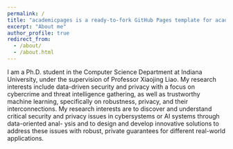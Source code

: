 ```yaml
---
permalink: /
title: "academicpages is a ready-to-fork GitHub Pages template for academic personal websites"
excerpt: "About me"
author_profile: true
redirect_from: 
  - /about/
  - /about.html
---
```

I am a Ph.D. student in the Computer Science Department at Indiana University, under the
supervision of Professor Xiaojing Liao. My research interests include data-driven security and privacy
with a focus on cybercrime and threat intelligence gathering, as well as trustworthy machine learning,
specifically on robustness, privacy, and their interconnections. My research interests are to discover and
understand critical security and privacy issues in cybersystems or AI systems through data-oriented anal-
ysis and to design and develop innovative solutions to address these issues with robust, private guarantees
for different real-world applications.
